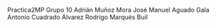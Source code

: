 Practica2MP
Grupo 10
Adrián Muñoz Mora
José Manuel Aguado Gala
Antonio Cuadrado Álvarez
Rodrigo Marqués Buil